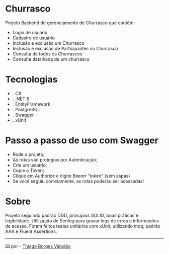 # Churrasco

Projeto Backend de gerenciamento de Churrasco que contém:

+ Login de usuário
+ Cadastro de usuário
+ Inclusão e exclusão um Churrasco
+ Inclusão e exclusão de Participantes no Churrasco
+ Consulta de todos os Churrascos
+ Consulta detalhada de um churrasco


# Tecnologias

+ . C#
+ . .NET 6
+ . EntityFramework
+ . PostgreSQL
+ . Swagger
+ . xUnit

# Passo a passo de uso com Swagger

+ Rode o projeto;
+ As rotas são protegias por Autenticação;
+ Crie um usuário;
+ Copie o Token;
+ Clique em Authorize e digite Bearer "token" (sem aspas)
+ Se você seguiu corretamente, as rotas poderão ser acessadas! 

# Sobre

Projeto seguindo padrão DDD, princípios SOLID, boas práticas e legibilidade.
Utilização de Serilog para gravar logs de erros e informações de acesso.
Foram feitos testes unitários com xUnit, utilizando moq, padrão AAA e Fluent Assertions.

---
⌨️ por - [Thiago Borges Valadão](https://www.linkedin.com/in/thiagoborgesv/)
